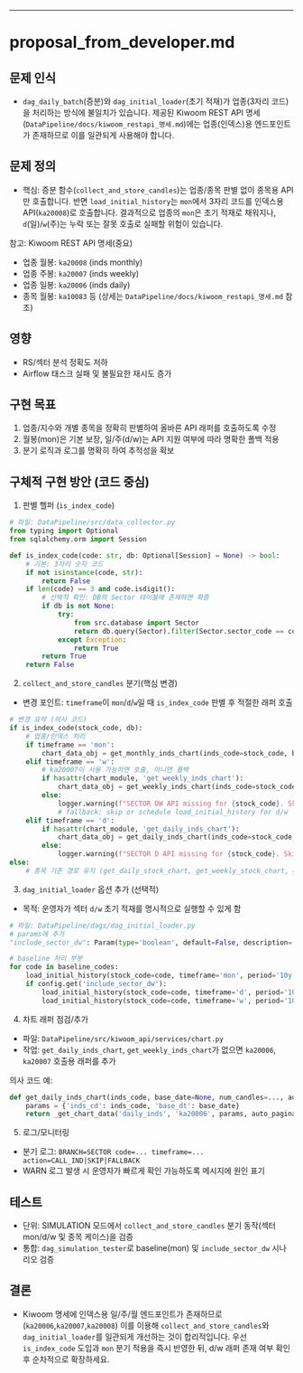 ---
# proposal_from_developer.md

문제 인식
---------
- `dag_daily_batch`(증분)와 `dag_initial_loader`(초기 적재)가 업종(3자리 코드)을 처리하는 방식에 불일치가 있습니다. 제공된 Kiwoom REST API 명세(`DataPipeline/docs/kiwoom_restapi_명세.md`)에는 업종(인덱스)용 엔드포인트가 존재하므로 이를 일관되게 사용해야 합니다.

문제 정의
---------
- 핵심: 증분 함수(`collect_and_store_candles`)는 업종/종목 판별 없이 종목용 API만 호출합니다. 반면 `load_initial_history`는 `mon`에서 3자리 코드를 인덱스용 API(`ka20008`)로 호출합니다. 결과적으로 업종의 `mon`은 초기 적재로 채워지나, `d`(일)/`w`(주)는 누락 또는 잘못 호출로 실패할 위험이 있습니다.

참고: Kiwoom REST API 명세(중요)
- 업종 월봉: `ka20008` (inds monthly)
- 업종 주봉: `ka20007` (inds weekly)
- 업종 일봉: `ka20006` (inds daily)
- 종목 월봉: `ka10083` 등
(상세는 `DataPipeline/docs/kiwoom_restapi_명세.md` 참조)

영향
----
- RS/섹터 분석 정확도 저하
- Airflow 태스크 실패 및 불필요한 재시도 증가

구현 목표
---------
1. 업종/지수와 개별 종목을 정확히 판별하여 올바른 API 래퍼를 호출하도록 수정
2. 월봉(mon)은 기본 보장, 일/주(d/w)는 API 지원 여부에 따라 명확한 폴백 적용
3. 분기 로직과 로그를 명확히 하여 추적성을 확보

구체적 구현 방안 (코드 중심)
---------------------------
1) 판별 헬퍼 (`is_index_code`)
```python
# 파일: DataPipeline/src/data_collector.py
from typing import Optional
from sqlalchemy.orm import Session

def is_index_code(code: str, db: Optional[Session] = None) -> bool:
    # 기본: 3자리 숫자 코드
    if not isinstance(code, str):
        return False
    if len(code) == 3 and code.isdigit():
        # 선택적 확인: DB의 Sector 테이블에 존재하면 확증
        if db is not None:
            try:
                from src.database import Sector
                return db.query(Sector).filter(Sector.sector_code == code).first() is not None
            except Exception:
                return True
        return True
    return False
```

2) `collect_and_store_candles` 분기(핵심 변경)
- 변경 포인트: `timeframe`이 `mon`/`d`/`w`일 때 `is_index_code` 판별 후 적절한 래퍼 호출

```python
# 변경 요약 (의사 코드)
if is_index_code(stock_code, db):
    # 업종/인덱스 처리
    if timeframe == 'mon':
        chart_data_obj = get_monthly_inds_chart(inds_code=stock_code, base_date=None, num_candles=...)  # ka20008
    elif timeframe == 'w':
        # ka20007이 사용 가능하면 호출, 아니면 폴백
        if hasattr(chart_module, 'get_weekly_inds_chart'):
            chart_data_obj = get_weekly_inds_chart(inds_code=stock_code, base_date=None, num_candles=...)
        else:
            logger.warning(f"SECTOR DW API missing for {stock_code}. Skipping or fallback.")
            # fallback: skip or schedule load_initial_history for d/w
    elif timeframe == 'd':
        if hasattr(chart_module, 'get_daily_inds_chart'):
            chart_data_obj = get_daily_inds_chart(inds_code=stock_code, base_date=None, num_candles=...)
        else:
            logger.warning(f"SECTOR D API missing for {stock_code}. Skipping or fallback.")
else:
    # 종목 기존 경로 유지 (get_daily_stock_chart, get_weekly_stock_chart, get_monthly_stock_chart)
```

3) `dag_initial_loader` 옵션 추가 (선택적)
- 목적: 운영자가 섹터 `d/w` 초기 적재를 명시적으로 실행할 수 있게 함

```python
# 파일: DataPipeline/dags/dag_initial_loader.py
# params에 추가
"include_sector_dw": Param(type='boolean', default=False, description='업종에 대해 일/주 초기 적재 수행')

# baseline 처리 부분
for code in baseline_codes:
    load_initial_history(stock_code=code, timeframe='mon', period='10y', execution_mode=execution_mode)
    if config.get('include_sector_dw'):
        load_initial_history(stock_code=code, timeframe='d', period='10y', execution_mode=execution_mode)
        load_initial_history(stock_code=code, timeframe='w', period='10y', execution_mode=execution_mode)
```

4) 차트 래퍼 점검/추가
- 파일: `DataPipeline/src/kiwoom_api/services/chart.py`
- 작업: `get_daily_inds_chart`, `get_weekly_inds_chart`가 없으면 `ka20006`, `ka20007` 호출용 래퍼를 추가

의사 코드 예:
```python
def get_daily_inds_chart(inds_code, base_date=None, num_candles=..., auto_pagination=True):
    params = {'inds_cd': inds_code, 'base_dt': base_date}
    return _get_chart_data('daily_inds', 'ka20006', params, auto_pagination, num_candles=num_candles)
```

5) 로그/모니터링
- 분기 로그: `BRANCH=SECTOR code=... timeframe=... action=CALL_IND|SKIP|FALLBACK`
- WARN 로그 발생 시 운영자가 빠르게 확인 가능하도록 메시지에 원인 표기

테스트
-----
- 단위: SIMULATION 모드에서 `collect_and_store_candles` 분기 동작(섹터 mon/d/w 및 종목 케이스)을 검증
- 통합: `dag_simulation_tester`로 baseline(mon) 및 `include_sector_dw` 시나리오 검증

결론
-----
- Kiwoom 명세에 인덱스용 일/주/월 엔드포인트가 존재하므로(`ka20006`,`ka20007`,`ka20008`) 이를 이용해 `collect_and_store_candles`와 `dag_initial_loader`를 일관되게 개선하는 것이 합리적입니다. 우선 `is_index_code` 도입과 `mon` 분기 적용을 즉시 반영한 뒤, d/w 래퍼 존재 여부 확인 후 순차적으로 확장하세요.

